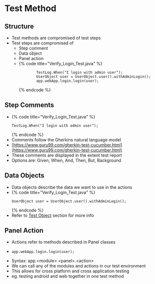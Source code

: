 # Test Method

## Structure

* Test methods are compromised of test steps
* Test steps are compromised of
  * Step comment
  * Data object
  * Panel action
  * {% code title="Verify\_Login\_Test.java" %}
    ```text
    		TestLog.When("I login with admin user");
    		UserObject user = UserObject.user().withAdminLogin();
    		app.webApp.login.login(user);
    ```
    {% endcode %}

## Step Comments

* {% code title="Verify\_Login\_Test.java" %}
  ```text
  TestLog.When("I login with admin user");
  ```
  {% endcode %}
* Comments follow the Gherkins natural language model 
* [https://www.guru99.com/gherkin-test-cucumber.html](https://www.guru99.com/gherkin-test-cucumber.html)
* These comments are displayed in the extent test report 
* Options are: Given, When, And, Then, But, Background

## Data Objects

* Data objects describe the data we want to use in the actions
* {% code title="Verify\_Login\_Test.java" %}
  ```text
  UserObject user = UserObject.user().withAdminLogin();
  ```
  {% endcode %}
* Refer to [Test Object](https://ehsan-matean.gitbook.io/automationcore/~/edit/drafts/-L_G98XxUqlCKVCkJFH2/test-object/test-object) section for more info

## Panel Action

* Actions refer to methods described in Panel classes 
* ```text
  app.webApp.login.login(user);
  ```
* Syntax: app.&lt;module&gt;.&lt;panel&gt;.&lt;action&gt;
* We can call any of the modules and actions in our test environment
* This allows for cross platform and cross application testing
* eg. testing android and web together in one test method





